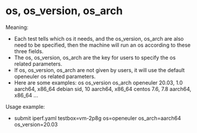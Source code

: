 # os, os_version, os_arch

Meaning:
- Each test tells which os it needs, and the os_version, os_arch are also need to be specified,
  then the machine will run an os according to these three fields.
- The os, os_version, os_arch are the key for users to specify the os related parameters.
- If os, os_version, os_arch are not given by users, it will use the default openeuler os related parameters.
- Here are some examples:
	os		os_version		os_arch
	openeuler	20.03, 1.0		aarch64, x86_64
	debian		sid, 10			aarch64, x86_64
	centos		7.6, 7.8		aarch64, x86_64
	...

Usage example:
- submit iperf.yaml testbox=vm-2p8g os=openeuler os_arch=aarch64 os_version=20.03
